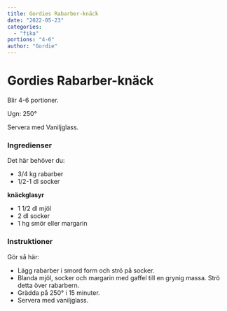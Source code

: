 ```yaml
---
title: Gordies Rabarber-knäck
date: "2022-05-23"
categories:
  - "fika"
portions: "4-6"
author: "Gordie"
---
```


# Gordies Rabarber-knäck

Blir 4-6 portioner.

Ugn: 250&#176;

Servera med Vaniljglass.

### Ingredienser

Det här behöver du:
- 3/4 kg rabarber
- 1/2-1 dl socker

**knäckglasyr**

- 1 1/2 dl mjöl
- 2 dl socker
- 1 hg smör eller margarin

### Instruktioner

Gör så här:

- Lägg rabarber i smord form och strö på socker.
- Blanda mjöl, socker och margarin med gaffel till en grynig massa. Strö detta över rabarbern.
- Grädda på 250&#176; i 15 minuter.
- Servera med vaniljglass.
